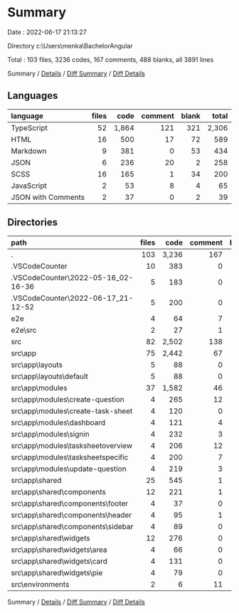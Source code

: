 # Summary

Date : 2022-06-17 21:13:27

Directory c:\\Users\\menka\\BachelorAngular

Total : 103 files,  3236 codes, 167 comments, 488 blanks, all 3891 lines

Summary / [Details](details.md) / [Diff Summary](diff.md) / [Diff Details](diff-details.md)

## Languages
| language | files | code | comment | blank | total |
| :--- | ---: | ---: | ---: | ---: | ---: |
| TypeScript | 52 | 1,864 | 121 | 321 | 2,306 |
| HTML | 16 | 500 | 17 | 72 | 589 |
| Markdown | 9 | 381 | 0 | 53 | 434 |
| JSON | 6 | 236 | 20 | 2 | 258 |
| SCSS | 16 | 165 | 1 | 34 | 200 |
| JavaScript | 2 | 53 | 8 | 4 | 65 |
| JSON with Comments | 2 | 37 | 0 | 2 | 39 |

## Directories
| path | files | code | comment | blank | total |
| :--- | ---: | ---: | ---: | ---: | ---: |
| . | 103 | 3,236 | 167 | 488 | 3,891 |
| .VSCodeCounter | 10 | 383 | 0 | 52 | 435 |
| .VSCodeCounter\\2022-05-16_02-16-36 | 5 | 183 | 0 | 26 | 209 |
| .VSCodeCounter\\2022-06-17_21-12-52 | 5 | 200 | 0 | 26 | 226 |
| e2e | 4 | 64 | 7 | 11 | 82 |
| e2e\\src | 2 | 27 | 1 | 8 | 36 |
| src | 82 | 2,502 | 138 | 419 | 3,059 |
| src\\app | 75 | 2,442 | 67 | 394 | 2,903 |
| src\\app\\layouts | 5 | 88 | 0 | 21 | 109 |
| src\\app\\layouts\\default | 5 | 88 | 0 | 21 | 109 |
| src\\app\\modules | 37 | 1,582 | 46 | 231 | 1,859 |
| src\\app\\modules\\create-question | 4 | 265 | 12 | 25 | 302 |
| src\\app\\modules\\create-task-sheet | 4 | 120 | 0 | 15 | 135 |
| src\\app\\modules\\dashboard | 4 | 121 | 4 | 35 | 160 |
| src\\app\\modules\\signin | 4 | 232 | 3 | 37 | 272 |
| src\\app\\modules\\tasksheetoverview | 4 | 206 | 12 | 38 | 256 |
| src\\app\\modules\\tasksheetspecific | 4 | 200 | 7 | 24 | 231 |
| src\\app\\modules\\update-question | 4 | 219 | 3 | 28 | 250 |
| src\\app\\shared | 25 | 545 | 1 | 111 | 657 |
| src\\app\\shared\\components | 12 | 221 | 1 | 53 | 275 |
| src\\app\\shared\\components\\footer | 4 | 37 | 0 | 13 | 50 |
| src\\app\\shared\\components\\header | 4 | 95 | 1 | 22 | 118 |
| src\\app\\shared\\components\\sidebar | 4 | 89 | 0 | 18 | 107 |
| src\\app\\shared\\widgets | 12 | 276 | 0 | 56 | 332 |
| src\\app\\shared\\widgets\\area | 4 | 66 | 0 | 17 | 83 |
| src\\app\\shared\\widgets\\card | 4 | 131 | 0 | 23 | 154 |
| src\\app\\shared\\widgets\\pie | 4 | 79 | 0 | 16 | 95 |
| src\\environments | 2 | 6 | 11 | 4 | 21 |

Summary / [Details](details.md) / [Diff Summary](diff.md) / [Diff Details](diff-details.md)